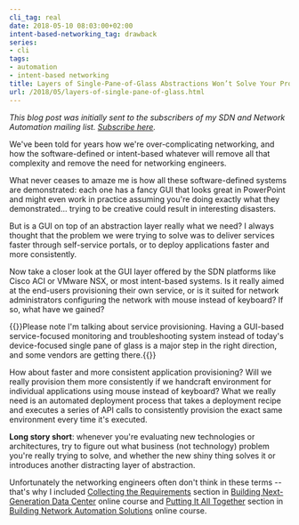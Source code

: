 ```yaml
---
cli_tag: real
date: 2018-05-10 08:03:00+02:00
intent-based-networking_tag: drawback
series:
- cli
tags:
- automation
- intent-based networking
title: Layers of Single-Pane-of-Glass Abstractions Won’t Solve Your Problems
url: /2018/05/layers-of-single-pane-of-glass.html
---
```

*This blog post was initially sent to the subscribers of my SDN and Network Automation mailing list. [Subscribe here](http://www.ipspace.net/Subscribe/Five_SDN_Tips).*

We've been told for years how we're over-complicating networking, and how the software-defined or intent-based whatever will remove all that complexity and remove the need for networking engineers.

What never ceases to amaze me is how all these software-defined systems are demonstrated: each one has a fancy GUI that looks great in PowerPoint and might even work in practice assuming you're doing exactly what they demonstrated... trying to be creative could result in interesting disasters.
<!--more-->
But is a GUI on top of an abstraction layer really what we need? I always thought that the problem we were trying to solve was to deliver services faster through self-service portals, or to deploy applications faster and more consistently.

Now take a closer look at the GUI layer offered by the SDN platforms like Cisco ACI or VMware NSX, or most intent-based systems. Is it really aimed at the end-users provisioning their own service, or is it suited for network administrators configuring the network with mouse instead of keyboard? If so, what have we gained?

{{<note>}}Please note I'm talking about service provisioning. Having a GUI-based service-focused monitoring and troubleshooting system instead of today's device-focused single pane of glass is a major step in the right direction, and some vendors are getting there.{{</note>}}

How about faster and more consistent application provisioning? Will we really provision them more consistently if we handcraft environment for individual applications using mouse instead of keyboard? What we really need is an automated deployment process that takes a deployment recipe and executes a series of API calls to consistently provision the exact same environment every time it's executed.

**Long story short**: whenever you're evaluating new technologies or architectures, try to figure out what business (not technology) problem you're really trying to solve, and whether the new shiny thing solves it or introduces another distracting layer of abstraction.

Unfortunately the networking engineers often don't think in these terms -- that's why I included [Collecting the Requirements](http://nextgendc.ipspace.net/Public:1-Collecting_the_Requirements) section in [Building Next-Generation Data Center](http://www.ipspace.net/Building_Next-Generation_Data_Center) online course and [Putting It All Together](http://automation.ipspace.net/Public:6-Putting_It_All_Together) section in [Building Network Automation Solutions](http://www.ipspace.net/Building_Network_Automation_Solutions) online course.
